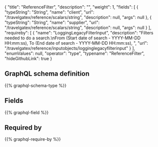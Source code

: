{
  "title": "ReferenceFilter",
  "description": "",
  "weight": 1,
  "fields": [
    {
      "typeString": "String",
      "name": "client",
      "url": "/travelgatex/reference/scalars/string",
      "description": null,
      "args": null
    },
    {
      "typeString": "String",
      "name": "supplier",
      "url": "/travelgatex/reference/scalars/string",
      "description": null,
      "args": null
    }
  ],
  "requireby": [
    {
      "name": "LoggingLegacyFilterInput",
      "description": "Filters needed to do a search.\nFrom (Start date of search - YYYY-MM-DD HH:mm:ss), To (End date of search - YYYY-MM-DD HH:mm:ss), ",
      "url": "/travelgatex/reference/inputobjects/logginglegacyfilterinput"
    }
  ],
  "enumValues": null,
  "operator": "type",
  "typename": "ReferenceFilter",
  "hideGithubLink": true
}
## GraphQL schema definition

{{% graphql-schema-type %}}

## Fields

{{% graphql-field %}}

## Required by

{{% graphql-require-by %}}
